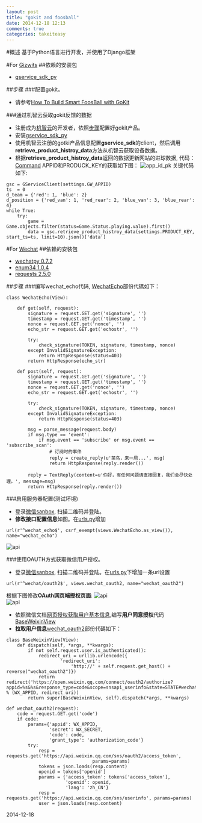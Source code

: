 ```yaml
---
layout: post
title: "gokit and foosball"
date: 2014-12-18 12:13
comments: true
categories: takeiteasy
---
```


#概述
基于Python语言进行开发，并使用了Django框架

#For [Gizwits](http://www.gizwits.com)
##依赖的安装包
* [gservice_sdk_py](https://github.com/gizwits/gservice_sdk_py)

##步骤
###配置gokit。
* 请参考[How To Build Smart FoosBall with GoKit](https://github.com/smartfoosball/foosball-mcu/wiki/How-To-Build-Smart-FoosBall-with-GoKit)

###通过机智云获取gokit反馈的数据
* 注册成为[机智云](http://www.gizwits.com)的开发者，依照[步骤](https://github.com/smartfoosball/foosball-mcu/wiki/How-To-Build-Smart-FoosBall-with-GoKit#步骤)配置好gokit产品。
* 安装[gservice_sdk_py](https://github.com/gizwits/gservice_sdk_py)
* 使用机智云注册的gotki产品信息配置**gservice_sdk**的client，然后调用**retrieve_product_histroy_data**方法从机智云获取设备数据。
* 根据**retrieve_product_histroy_data**返回的数据更新网站的进球数据, 代码：[Command](https://github.com/smartfoosball/fooscloud/blob/dev/smartfoosball/management/commands/goals.py)
APPID和PRODUCK_KEY的获取如下图：
  ![app_id_pk](https://raw.githubusercontent.com/snowleung/snowleung.github.io/master/assets/photos/app_id_pkey.png)
  关键代码如下:

```
gsc = GServiceClient(settings.GW_APPID)
ts  = 0
d_team = {'red': 1, 'blue': 2}
d_position = {'red_van': 1, 'red_rear': 2, 'blue_van': 3, 'blue_rear': 4}
while True:
    try:
        game = Game.objects.filter(status=Game.Status.playing.value).first()
        data = gsc.retrieve_product_histroy_data(settings.PRODUCT_KEY, start_ts=ts, limit=10).json()['data']
```

#For [Wechat](http://weixin.qq.com/)
##依赖的安装包
* [wechatpy 0.7.2](https://pypi.python.org/pypi/wechatpy/0.7.2)
* [enum34 1.0.4](https://pypi.python.org/pypi/enum34/1.0.4)
* [requests 2.5.0](https://pypi.python.org/pypi/requests/2.5.0)

##步骤
###编写wechat_echo代码, [WechatEcho](https://github.com/smartfoosball/fooscloud/blob/dev/smartfoosball/views.py)部份代碼如下：
```
class WechatEcho(View):

    def get(self, request):
        signature = request.GET.get('signature', '')
        timestamp = request.GET.get('timestamp', '')
        nonce = request.GET.get('nonce', '')
        echo_str = request.GET.get('echostr', '')

        try:
            check_signature(TOKEN, signature, timestamp, nonce)
        except InvalidSignatureException:
            return HttpResponse(status=403)
        return HttpResponse(echo_str)

    def post(self, request):
        signature = request.GET.get('signature', '')
        timestamp = request.GET.get('timestamp', '')
        nonce = request.GET.get('nonce', '')
        echo_str = request.GET.get('echostr', '')

        try:
            check_signature(TOKEN, signature, timestamp, nonce)
        except InvalidSignatureException:
            return HttpResponse(status=403)

        msg = parse_message(request.body)
        if msg.type == 'event':
            if msg.event == 'subscribe' or msg.event == 'subscribe_scan':
                # 订阅时的事件
                reply = create_reply(u'菜鸟，来一局...', msg)
                return HttpResponse(reply.render())

        reply = TextReply(content=u'你好，有任何问题请直接回复，我们会尽快处理。', message=msg)
        return HttpResponse(reply.render())
``` 
###启用服务器配置(测试坏境)
* 登录[微信sanbox](http://mp.weixin.qq.com/debug/cgi-bin/sandbox?t=sandbox/login), 扫描二维码并登陆。
* **修改接口配置信息**如图。在[urls.py]()增加
```
url(r'^wechat_echo$', csrf_exempt(views.WechatEcho.as_view()), name="wechat_echo")
```
![api](https://raw.githubusercontent.com/snowleung/snowleung.github.io/master/assets/photos/wechat_api_url.jpeg)

###使用OAUTH方式获取微信用户授权。
* 登录[微信sanbox](http://mp.weixin.qq.com/debug/cgi-bin/sandbox?t=sandbox/login), 扫描二维码并登陆。在[urls.py]()下增加一条url设置
```
url(r'^wechat/oauth2$', views.wechat_oauth2, name="wechat_oauth2")
```
根据下图修改**OAuth网页端授权页面**:
    ![api](https://raw.githubusercontent.com/snowleung/snowleung.github.io/master/assets/photos/wechat_oauth1.png)  
    ![api](https://raw.githubusercontent.com/snowleung/snowleung.github.io/master/assets/photos/wechat_oauth2.png)
* 依照微信文档[网页授权获取用户基本信息](http://mp.weixin.qq.com/wiki/17/c0f37d5704f0b64713d5d2c37b468d75.html),编写**用户同意授权**代码[BaseWeixinView](https://github.com/smartfoosball/fooscloud/blob/dev/smartfoosball/views.py)
* **拉取用户信息**[wechat_oauth2](https://github.com/smartfoosball/fooscloud/blob/dev/smartfoosball/views.py)部份代碼如下：

```
class BaseWeixinView(View):
    def dispatch(self, *args, **kwargs):
        if not self.request.user.is_authenticated():
            redirect_uri = urllib.urlencode({
                    'redirect_uri':
                        'http://' + self.request.get_host() + reverse("wechat_oauth2")})
            return redirect('https://open.weixin.qq.com/connect/oauth2/authorize?appid=%s&%s&response_type=code&scope=snsapi_userinfo&state=STATE#wechat_redirect' % (WX_APPID, redirect_uri))
        return super(BaseWeixinView, self).dispatch(*args, **kwargs)
    
def wechat_oauth2(request):
    code = request.GET.get('code')
    if code:
        params={'appid': WX_APPID,
                'secret': WX_SECRET,
                'code': code,
                'grant_type': 'authorization_code'}
        try:
            resp = requests.get('https://api.weixin.qq.com/sns/oauth2/access_token',
                                params=params)
            tokens = json.loads(resp.content)
            openid = tokens['openid']
            params = {'access_token': tokens['access_token'],
                      'openid': openid,
                      'lang': 'zh_CN'}
            resp = requests.get('https://api.weixin.qq.com/sns/userinfo', params=params)
            user = json.loads(resp.content)
```
2014-12-18